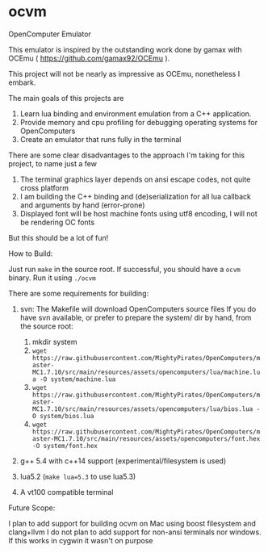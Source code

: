 # ocvm
OpenComputer Emulator

This emulator is inspired by the outstanding work done by gamax with OCEmu ( https://github.com/gamax92/OCEmu ).

This project will not be nearly as impressive as OCEmu, nonetheless I embark.

The main goals of this projects are

1. Learn lua binding and environment emulation from a C++ application.
2. Provide memory and cpu profiling for debugging operating systems for OpenComputers
3. Create an emulator that runs fully in the terminal

There are some clear disadvantages to the approach I'm taking for this project, to name just a few

1. The terminal graphics layer depends on ansi escape codes, not quite cross platform
2. I am building the C++ binding and (de)serialization for all lua callback and arguments by hand (error-prone)
3. Displayed font will be host machine fonts using utf8 encoding, I will not be rendering OC fonts

But this should be a lot of fun!

How to Build:

Just run `make` in the source root. If successful, you should have a `ocvm` binary. Run it using `./ocvm`

There are some requirements for building:
1. svn: The Makefile will download OpenComputers source files
    If you do have svn available, or prefer to prepare the system/ dir by hand, from the source root:
    1. mkdir system
    2. `wget https://raw.githubusercontent.com/MightyPirates/OpenComputers/master-MC1.7.10/src/main/resources/assets/opencomputers/lua/machine.lua -O system/machine.lua`
    3. `wget https://raw.githubusercontent.com/MightyPirates/OpenComputers/master-MC1.7.10/src/main/resources/assets/opencomputers/lua/bios.lua -O system/bios.lua`
    4. `wget https://raw.githubusercontent.com/MightyPirates/OpenComputers/master-MC1.7.10/src/main/resources/assets/opencomputers/font.hex -O system/font.hex`

2. g++ 5.4 with c++14 support (experimental/filesystem is used)
3. lua5.2 (`make lua=5.3` to use lua5.3)
4. A vt100 compatible terminal

Future Scope:

I plan to add support for building ocvm on Mac using boost filesystem and clang+llvm
I do not plan to add support for non-ansi terminals nor windows. If this works in cygwin it wasn't on purpose

